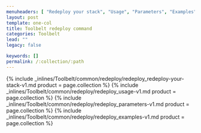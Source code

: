 ```yaml
---
menuheaders: [ "Redeploy your stack", "Usage", "Parameters", "Examples" ]
layout: post
template: one-col
title: Toolbelt redeploy command
categories: Toolbelt
lead: ""
legacy: false

keywords: []
permalink: /:collection/:path
---
```





<a href="#redeploy-your-stack"></a>{% include _inlines/Toolbelt/common/redeploy/redeploy_redeploy-your-stack-v1.md  product = page.collection %}
<a href="#usage"></a>{% include _inlines/Toolbelt/common/redeploy/redeploy_usage-v1.md  product = page.collection %}
<a href="#parameters"></a>{% include _inlines/Toolbelt/common/redeploy/redeploy_parameters-v1.md  product = page.collection %}
<a href="#examples"></a>{% include _inlines/Toolbelt/common/redeploy/redeploy_examples-v1.md  product = page.collection %}